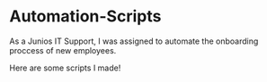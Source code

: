 # Automation-Scripts

As a Junios IT Support, I was assigned to automate the onboarding proccess of new employees.

Here are some scripts I made!
